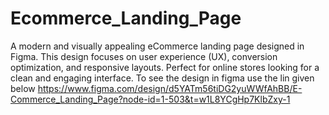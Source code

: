 # Ecommerce_Landing_Page
A modern and visually appealing eCommerce landing page designed in Figma. This design focuses on user experience (UX), conversion optimization, and responsive layouts. Perfect for online stores looking for a clean and engaging interface.
To see  the design in figma use the lin given below
https://www.figma.com/design/d5YATm56tiDG2yuWWfAhBB/E-Commerce_Landing_Page?node-id=1-503&t=w1L8YCgHp7KlbZxy-1

